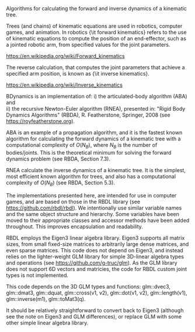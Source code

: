 
 Algorithms for calculating the forward and inverse dynamics of a kinematic tree.

 Trees (and chains) of kinematic equations are used in robotics, computer games, and animation.
 In robotics {\it forward kinematics} refers to the use of kinematic equations to compute the position of 
 an end-effector, such as a jointed robotic arm, from specified values for the joint parameters.
 
  https://en.wikipedia.org/wiki/Forward_kinematics
  
 The reverse calculation, that computes the joint parameters that achieve a specified arm position, 
 is known as {\it inverse kinematics}.
 
 https://en.wikipedia.org/wiki/Inverse_kinematics

 BDynamics is an implementation of:
 i) the articulated-body algorithm (ABA) and  
 ii) the recursive Newton-Euler algorithm (RNEA), 
 presented in: 
 "Rigid Body Dynamics Algorithms" (RBDA), R. Featherstone, Springer, 2008 (see https://royfeatherstone.org). 

 ABA is an example of a propagation algorithm, and it is the fastest known algorithm
 for calculating the forward dynamics of a kinematic tree with a computational complexity of $O(N_B)$,
 where $N_B$ is the number of bodies/joints. 
 This is the theoretical minimum for solving the forward dynamics problem (see RBDA, Section 7.3). 
 
 RNEA calculate the inverse dynamics of a kinematic tree. 
 It is the simplest, most efficient known algorithm for trees, and also has a computational
 complexity of $O(N_B)$ (see RBDA, Section 5.3). 
 
 The implementations presented here, are intended for use in computer games, and are 
 based on those in the RBDL library (see https://github.com/rbdl/rbdl).
 We intentionally use similar variable names and the same object structure and hierarchy. 
 Some variables have been moved to their appropriate classes and accessor methods 
 have been added throughout. This improves encapsulation and readability.

 RBDL employs the Eigen3 linear algebra library. Eigen3 supports all matrix sizes, from small 
 fixed-size matrices to arbitrarily large dense matrices, and even sparse matrices.
 This code does not depend on Eigen3, and instead relies on the lighter-weight GLM library 
 for simple 3D-linear algebra types and operations (see https://github.com/g-truc/glm). 
 As the GLM library does not support 6D vectors and matricies, the code for RBDL custom
 joint types is not implemented.

 This code depends on the 3D GLM types and functions: glm::dvec3, glm::dmat3, glm::dquat,
 glm::cross(v1, v2), glm::dot(v1, v2), glm::length(v1), glm::inverse(m1), glm::toMat3(q).
 
 It should be relatively straightforward to convert back to Eigen3 (although see 
 the note on Eigen3 and GLM differences), or  replace GLM with some other simple
 linear algebra library.
